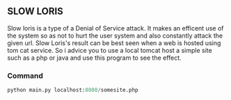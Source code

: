 ## SLOW LORIS

Slow loris is a type of a Denial of Service attack. It makes an efficent use of the system so as not to hurt the user system and also constantly attack the given url. Slow Loris's result can be best seen when a web is hosted using tom cat service. So i advice you to use a local tomcat host a simple site such as a php or java and use this program to see the effect.

### Command
```python
python main.py localhost:8080/somesite.php
```